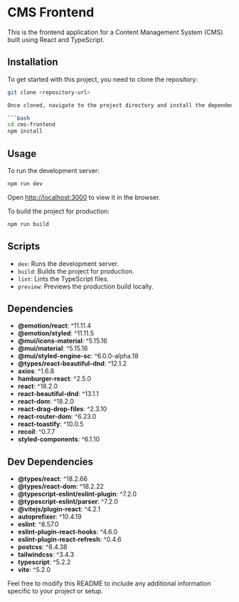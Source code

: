 # CMS Frontend

This is the frontend application for a Content Management System (CMS) built using React and TypeScript.

## Installation

To get started with this project, you need to clone the repository:

```bash
git clone <repository-url>

Once cloned, navigate to the project directory and install the dependencies:

```bash
cd cms-frontend
npm install
```

## Usage

To run the development server:

```bash
npm run dev
```

Open [http://localhost:3000](http://localhost:3000) to view it in the browser.

To build the project for production:

```bash
npm run build
```

## Scripts

- `dev`: Runs the development server.
- `build`: Builds the project for production.
- `lint`: Lints the TypeScript files.
- `preview`: Previews the production build locally.

## Dependencies

- **@emotion/react**: ^11.11.4
- **@emotion/styled**: ^11.11.5
- **@mui/icons-material**: ^5.15.16
- **@mui/material**: ^5.15.16
- **@mui/styled-engine-sc**: ^6.0.0-alpha.18
- **@types/react-beautiful-dnd**: ^12.1.2
- **axios**: ^1.6.8
- **hamburger-react**: ^2.5.0
- **react**: ^18.2.0
- **react-beautiful-dnd**: ^13.1.1
- **react-dom**: ^18.2.0
- **react-drag-drop-files**: ^2.3.10
- **react-router-dom**: ^6.23.0
- **react-toastify**: ^10.0.5
- **recoil**: ^0.7.7
- **styled-components**: ^6.1.10

## Dev Dependencies

- **@types/react**: ^18.2.66
- **@types/react-dom**: ^18.2.22
- **@typescript-eslint/eslint-plugin**: ^7.2.0
- **@typescript-eslint/parser**: ^7.2.0
- **@vitejs/plugin-react**: ^4.2.1
- **autoprefixer**: ^10.4.19
- **eslint**: ^8.57.0
- **eslint-plugin-react-hooks**: ^4.6.0
- **eslint-plugin-react-refresh**: ^0.4.6
- **postcss**: ^8.4.38
- **tailwindcss**: ^3.4.3
- **typescript**: ^5.2.2
- **vite**: ^5.2.0

Feel free to modify this README to include any additional information specific to your project or setup.
```
